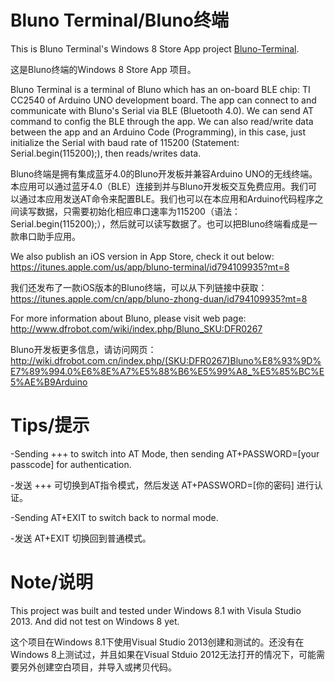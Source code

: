 # Bluno Terminal/Bluno终端
This is Bluno Terminal's Windows 8 Store App project [Bluno-Terminal](https://github.com/Airfly/Bluno-Terminal).

这是Bluno终端的Windows 8 Store App 项目。
 
 

Bluno Terminal is a terminal of Bluno which has an on-board BLE chip: TI CC2540 of Arduino UNO development board. The app can connect to and communicate with Bluno's Serial via BLE (Bluetooth 4.0). We can send AT command to config the BLE through the app. We can also read/write data between the app and an Arduino Code (Programming), in this case, just initialize the Serial with baud rate of 115200 (Statement: Serial.begin(115200);), then reads/writes data.

Bluno终端是拥有集成蓝牙4.0的Bluno开发板并兼容Arduino UNO的无线终端。本应用可以通过蓝牙4.0（BLE）连接到并与Bluno开发板交互免费应用。我们可以通过本应用发送AT命令来配置BLE。我们也可以在本应用和Arduino代码程序之间读写数据，只需要初始化相应串口速率为115200（语法： Serial.begin(115200);），然后就可以读写数据了。也可以把Bluno终端看成是一款串口助手应用。
 
 

We also publish an iOS version in App Store, check it out below:
https://itunes.apple.com/us/app/bluno-terminal/id794109935?mt=8

我们还发布了一款iOS版本的Bluno终端，可以从下列链接中获取：
https://itunes.apple.com/cn/app/bluno-zhong-duan/id794109935?mt=8
 
 

For more information about Bluno, please visit web page: http://www.dfrobot.com/wiki/index.php/Bluno_SKU:DFR0267

Bluno开发板更多信息，请访问网页：
http://wiki.dfrobot.com.cn/index.php/(SKU:DFR0267)Bluno%E8%93%9D%E7%89%994.0%E6%8E%A7%E5%88%B6%E5%99%A8_%E5%85%BC%E5%AE%B9Arduino
 
 

# Tips/提示
-Sending +++ to switch into AT Mode, then sending AT+PASSWORD=[your passcode] for authentication.

-发送 +++ 可切换到AT指令模式，然后发送 AT+PASSWORD=[你的密码] 进行认证。

-Sending AT+EXIT to switch back to normal mode.

-发送 AT+EXIT 切换回到普通模式。
 
 

# Note/说明
This project was built and tested under Windows 8.1 with Visula Studio 2013. And did not test on Windows 8 yet.

这个项目在Windows 8.1下使用Visual Studio 2013创建和测试的。还没有在Windows 8上测试过，并且如果在Visual Stduio 2012无法打开的情况下，可能需要另外创建空白项目，并导入或拷贝代码。